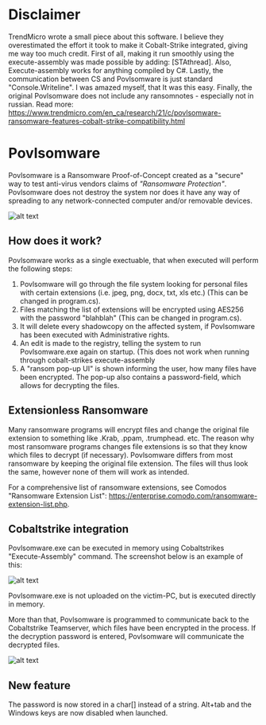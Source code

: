 # Disclaimer 
TrendMicro wrote a small piece about this software. I believe they overestimated the effort it took to make it Cobalt-Strike integrated, giving me way too much credit. First of all, making it run smoothly using the execute-assembly was made possible by adding: [STAthread]. Also, Execute-assembly works for anything compiled by C#. Lastly, the communication between CS and Povlsomware is just standard "Console.Writeline". I was amazed myself, that It was this easy. Finally, the original Povlsomware does not include any ransomnotes - especially not in russian. Read more: https://www.trendmicro.com/en_ca/research/21/c/povlsomware-ransomware-features-cobalt-strike-compatibility.html

# Povlsomware
Povlsomware is a Ransomware Proof-of-Concept created as a "secure" way to test anti-virus vendors claims of *"Ransomware Protection"*. Povlsomware does not destroy the system nor does it have any way of spreading to any network-connected computer and/or removable devices.

![alt text](https://raw.githubusercontent.com/povlteksttv/Povlsomware/master/img/first.png?raw=true)


## How does it work?
Povlsomware works as a single exectuable, that when executed will perform the following steps: 
1) Povlsomware will go through the file system looking for personal files with certain extensions (i.e. jpeg, png, docx, txt, xls etc.) (This can be changed in program.cs).
2) Files matching the list of extensions will be encrypted using AES256 with the password "blahblah" (This can be changed in program.cs).
3) It will delete every shadowcopy on the affected system, if Povlsomware has been executed with Administrative rights. 
4) An edit is made to the registry, telling the system to run Povlsomware.exe again on startup. (This does not work when running through cobalt-strikes execute-assembly
5) A "ransom pop-up UI" is shown informing the user, how many files have been encrypted. The pop-up also contains a password-field, which allows for decrypting the files.


## Extensionless Ransomware
Many ransomware programs will encrypt files and change the original file extension to something like .Krab, .ppam, .trumphead. etc. The reason why most ransomware programs changes file extensions is so that they know which files to decrypt (if necessary). Povlsomware differs from most ransomware by keeping the original file extension. The files will thus look the same, however none of them will work as intended. 

For a comprehensive list of ransomware extensions, see Comodos "Ransomware Extension List": https://enterprise.comodo.com/ransomware-extension-list.php. 


## Cobaltstrike integration 
Povlsomware.exe can be executed in memory using Cobaltstrikes "Execute-Assembly" command. The screenshot below is an example of this:

![alt text](https://raw.githubusercontent.com/povlteksttv/Povlsomware/master/img/execute-assembly.PNG?raw=true)  

Povlsomware.exe is not uploaded on the victim-PC, but is executed directly in memory. 

More than that, Povlsomware is programmed to communicate back to the Cobaltstrike Teamserver, which files have been encrypted in the process. If the decryption password is entered, Povlsomware will communicate the decrypted files.

![alt text](https://raw.githubusercontent.com/povlteksttv/Povlsomware/master/img/output.PNG?raw=true)  


## New feature
The password is now stored in a char[] instead of a string. 
Alt+tab and the Windows keys are now disabled when launched.
